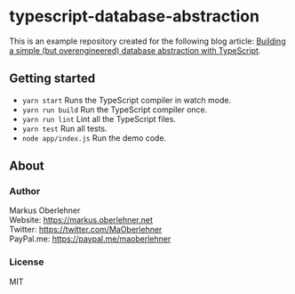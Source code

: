 # typescript-database-abstraction
This is an example repository created for the following blog article: [Building a simple (but overengineered) database abstraction with TypeScript](https://markus.oberlehner.net/blog/2017/03/building-a-simple-database-abstraction-with-typescript/).

## Getting started
- `yarn start` Runs the TypeScript compiler in watch mode.
- `yarn run build` Run the TypeScript compiler once.
- `yarn run lint` Lint all the TypeScript files.
- `yarn test` Run all tests.
- `node app/index.js` Run the demo code.

## About
### Author
Markus Oberlehner  
Website: https://markus.oberlehner.net  
Twitter: https://twitter.com/MaOberlehner  
PayPal.me: https://paypal.me/maoberlehner

### License
MIT
